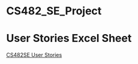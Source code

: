 # CS482_SE_Project


# User Stories Excel Sheet
[CS482SE User Stories](https://studentsloyola-my.sharepoint.com/:x:/g/personal/jmdargakis_loyola_edu/EZRfg2NOI09Co295amk9Ft4BJfD0jLr3Ut-vtv34RVpQZg?e=X8z1fI&nav=MTVfezAwMDAwMDAwLTAwMDEtMDAwMC0wMDAwLTAwMDAwMDAwMDAwMH0)
